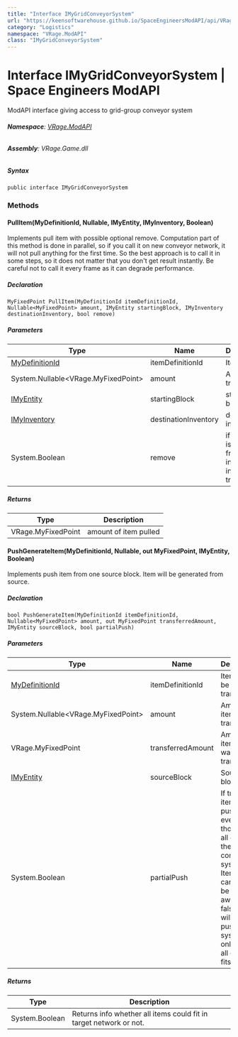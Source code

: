 ```yaml
---
title: "Interface IMyGridConveyorSystem"
url: "https://keensoftwarehouse.github.io/SpaceEngineersModAPI/api/VRage.ModAPI.IMyGridConveyorSystem.html"
category: "Logistics"
namespace: "VRage.ModAPI"
class: "IMyGridConveyorSystem"
---
```


# Interface IMyGridConveyorSystem | Space Engineers ModAPI

ModAPI interface giving access to grid-group conveyor system

###### **Namespace**: [VRage.ModAPI](https://keensoftwarehouse.github.io/SpaceEngineersModAPI/api/VRage.ModAPI.html)

###### **Assembly**: VRage.Game.dll

##### Syntax

```
public interface IMyGridConveyorSystem
```

### Methods

#### PullItem(MyDefinitionId, Nullable<MyFixedPoint>, IMyEntity, IMyInventory, Boolean)

Implements pull item with possible optional remove. Computation part of this method is done in parallel, so if you call it on new conveyor network, it will not pull anything for the first time. So the best approach is to call it in some steps, so it does not matter that you don't get result instantly. Be careful not to call it every frame as it can degrade performance.

##### Declaration

```
MyFixedPoint PullItem(MyDefinitionId itemDefinitionId, Nullable<MyFixedPoint> amount, IMyEntity startingBlock, IMyInventory destinationInventory, bool remove)
```

##### Parameters

| Type | Name | Description |
| --- | --- | --- |
| [MyDefinitionId](https://keensoftwarehouse.github.io/SpaceEngineersModAPI/api/VRage.Game.MyDefinitionId.html) | itemDefinitionId | Item id |
| System.Nullable<VRage.MyFixedPoint\> | amount | Amount to transfer |
| [IMyEntity](https://keensoftwarehouse.github.io/SpaceEngineersModAPI/api/VRage.ModAPI.IMyEntity.html) | startingBlock | starting block |
| [IMyInventory](https://keensoftwarehouse.github.io/SpaceEngineersModAPI/api/VRage.Game.ModAPI.IMyInventory.html) | destinationInventory | destination inventory |
| System.Boolean | remove | if true item is removed from inventories instead of transfer |

##### Returns

| Type | Description |
| --- | --- |
| VRage.MyFixedPoint | amount of item pulled |

#### PushGenerateItem(MyDefinitionId, Nullable<MyFixedPoint>, out MyFixedPoint, IMyEntity, Boolean)

Implements push item from one source block. Item will be generated from source.

##### Declaration

```
bool PushGenerateItem(MyDefinitionId itemDefinitionId, Nullable<MyFixedPoint> amount, out MyFixedPoint transferredAmount, IMyEntity sourceBlock, bool partialPush)
```

##### Parameters

| Type | Name | Description |
| --- | --- | --- |
| [MyDefinitionId](https://keensoftwarehouse.github.io/SpaceEngineersModAPI/api/VRage.Game.MyDefinitionId.html) | itemDefinitionId | Item type to be transferred |
| System.Nullable<VRage.MyFixedPoint\> | amount | Amount of items to transfer |
| VRage.MyFixedPoint | transferredAmount | Amount of items that was transferred |
| [IMyEntity](https://keensoftwarehouse.github.io/SpaceEngineersModAPI/api/VRage.ModAPI.IMyEntity.html) | sourceBlock | Source block |
| System.Boolean | partialPush | If true, items fill be pushed even though not all can fit the conveyor system. Items that can't fit will be thrown away. If false, items will be pushed into system only when all of them fits. |

##### Returns

| Type | Description |
| --- | --- |
| System.Boolean | Returns info whether all items could fit in target network or not. |